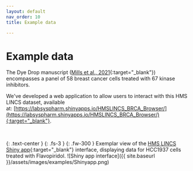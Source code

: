 ```yaml
---
layout: default
nav_order: 10
title: Example data

---
```


# Example data

The Dye Drop manuscript ([Mills et al., 2021](https://doi.org/10.1101/2021.08.27.457854){:target="_blank"}) encompasses a panel of 58 breast cancer cells treated with 67 kinase inhibitors. 

We've developed a web application to allow users to interact with this HMS LINCS dataset, available at: [https://labsyspharm.shinyapps.io/HMSLINCS_BRCA_Browser/](https://labsyspharm.shinyapps.io/HMSLINCS_BRCA_Browser/){:target="_blank"}.

<br>

{: .text-center }
{: .fs-3 }
{: .fw-300 }
Exemplar view of the [HMS LINCS Shiny app](https://labsyspharm.shinyapps.io/HMSLINCS_BRCA_Browser/){:target="_blank"} interface, displaying data for HCC1937 cells treated with Flavopiridol.
![Shiny app interface]({{ site.baseurl }}/assets/images/examples/Shinyapp.png)  



